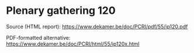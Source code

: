 # Plenary gathering 120

Source (HTML report): https://www.dekamer.be/doc/PCRI/pdf/55/ip120.pdf

PDF-formatted alternative: https://www.dekamer.be/doc/PCRI/html/55/ip120x.html

